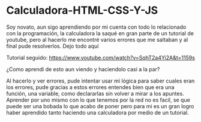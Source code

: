# Calculadora-HTML-CSS-Y-JS
Soy novato, aun sigo aprendiendo por mi cuenta con todo lo relacionado con la programación, la calculadora la saqué en gran parte de un tutorial de youtube, pero al hacerlo me encontré varios errores que me saltaban y al final pude resolverlos. Dejo todo aquí

Tutorial seguido: https://www.youtube.com/watch?v=SqhT2a4Yi2A&t=1159s

¿Como aprendi de esto aun viendo y haciendolo casi a la par?

Al hacerlo y ver errores, pude intentar usar mi lógica para saber cuales eran los errores, pude gracias a estos errores entendes bien que era una función, una variable, como declararlas sin volver a mirar a los apuntes. Aprender por uno mismo con lo que tenemos por la red no es facil, se que puede ser una bobada lo que acabo de poner pero para mi es un gran logro haber aprendido tanto haciendo una calculadora por medio de un tutorial.
